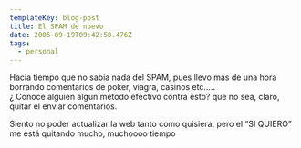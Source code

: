 ```yaml
---
templateKey: blog-post
title: El SPAM de nuevo
date: 2005-09-19T09:42:58.476Z
tags:
  - personal
---
```

Hacia tiempo que no sabia nada del SPAM, pues llevo más de una hora borrando comentarios de poker, viagra, casinos etc…..\
¿ Conoce alguien algun método efectivo contra esto? que no sea, claro, quitar el enviar comentarios.

Siento no poder actualizar la web tanto como quisiera, pero el “SI QUIERO” me está quitando mucho, muchoooo tiempo